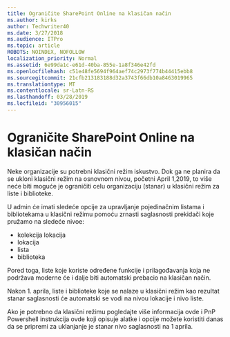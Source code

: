 ```yaml
---
title: Ograničite SharePoint Online na klasičan način
ms.author: kirks
author: Techwriter40
ms.date: 3/27/2018
ms.audience: ITPro
ms.topic: article
ROBOTS: NOINDEX, NOFOLLOW
localization_priority: Normal
ms.assetid: 6e99da1c-e61d-40ba-855e-1a8f346e42fd
ms.openlocfilehash: c51e48fe5694f964aef74c2973f774b44415ebb8
ms.sourcegitcommit: 21cfb213183188d32a3743f66db10a8463019965
ms.translationtype: MT
ms.contentlocale: sr-Latn-RS
ms.lasthandoff: 03/28/2019
ms.locfileid: "30956015"
---
```

# <a name="restrict-sharepoint-online-to-classic-mode"></a>Ograničite SharePoint Online na klasičan način

Neke organizacije su potrebni klasični režim iskustvo. Dok ga ne planira da se ukloni klasični režim na osnovnom nivou, početni April 1,2019, to više neće biti moguće je ograničiti celu organizaciju (stanar) u klasični režim za liste i biblioteke.

U admin će imati sledeće opcije za upravljanje pojedinačnim listama i bibliotekama u klasični režimu pomoću zrnasti saglasnosti prekidači koje pružamo na sledeće nivoe:

- kolekcija lokacija
- lokacija
- lista
- biblioteka

Pored toga, liste koje koriste određene funkcije i prilagođavanja koja ne podržava moderne će i dalje biti automatski prebacio na klasičan način.

Nakon 1. aprila, liste i biblioteke koje se nalaze u klasični režim kao rezultat stanar saglasnosti će automatski se vodi na nivou lokacije i nivo liste.

Ako je potrebno da klasični režimu pogledajte više informacija ovde i PnP Powershell instrukcija ovde koji opisuje alatke i opcije možete koristiti danas da se pripremi za uklanjanje je stanar nivo saglasnosti na 1 aprila.
